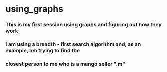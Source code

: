# using_graphs 

### This is my first session using graphs and figuring out how they work 
### I am using a breadth - first search algorithm and, as an example, am trying to find the 
### closest person to me who is a mango seller ".m"

